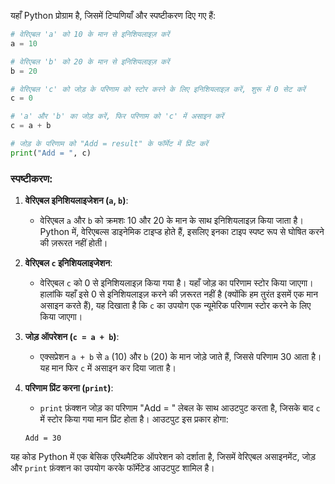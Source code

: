 यहाँ Python प्रोग्राम है, जिसमें टिप्पणियाँ और स्पष्टीकरण दिए गए हैं:

```python
# वेरिएबल 'a' को 10 के मान से इनिशियलाइज़ करें
a = 10  

# वेरिएबल 'b' को 20 के मान से इनिशियलाइज़ करें
b = 20  

# वेरिएबल 'c' को जोड़ के परिणाम को स्टोर करने के लिए इनिशियलाइज़ करें, शुरू में 0 सेट करें
c = 0  

# 'a' और 'b' का जोड़ करें, फिर परिणाम को 'c' में असाइन करें
c = a + b  

# जोड़ के परिणाम को "Add = result" के फॉर्मेट में प्रिंट करें
print("Add = ", c)  
```

### स्पष्टीकरण:

1. **वेरिएबल इनिशियलाइजेशन (`a`, `b`)**: 
   - वेरिएबल `a` और `b` को क्रमशः 10 और 20 के मान के साथ इनिशियलाइज़ किया जाता है। Python में, वेरिएबल्स डाइनेमिक टाइप्ड होते हैं, इसलिए इनका टाइप स्पष्ट रूप से घोषित करने की ज़रूरत नहीं होती।

2. **वेरिएबल `c` इनिशियलाइजेशन**:
   - वेरिएबल `c` को 0 से इनिशियलाइज़ किया गया है। यहाँ जोड़ का परिणाम स्टोर किया जाएगा। हालांकि यहाँ इसे 0 से इनिशियलाइज़ करने की ज़रूरत नहीं है (क्योंकि हम तुरंत इसमें एक मान असाइन करते हैं), यह दिखाता है कि `c` का उपयोग एक न्यूमेरिक परिणाम स्टोर करने के लिए किया जाएगा।

3. **जोड़ ऑपरेशन (`c = a + b`)**:
   - एक्सप्रेशन `a + b` से `a` (10) और `b` (20) के मान जोड़े जाते हैं, जिससे परिणाम 30 आता है। यह मान फिर `c` में असाइन कर दिया जाता है।

4. **परिणाम प्रिंट करना (`print`)**:
   - `print` फ़ंक्शन जोड़ का परिणाम "Add = " लेबल के साथ आउटपुट करता है, जिसके बाद `c` में स्टोर किया गया मान प्रिंट होता है। आउटपुट इस प्रकार होगा:  
   ```
   Add = 30
   ```

यह कोड Python में एक बेसिक एरिथमैटिक ऑपरेशन को दर्शाता है, जिसमें वेरिएबल असाइनमेंट, जोड़ और `print` फ़ंक्शन का उपयोग करके फॉर्मेटेड आउटपुट शामिल है।
